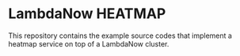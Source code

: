 LambdaNow HEATMAP
==================

This repository contains the example source codes that implement a heatmap service on top of a LambdaNow cluster.
